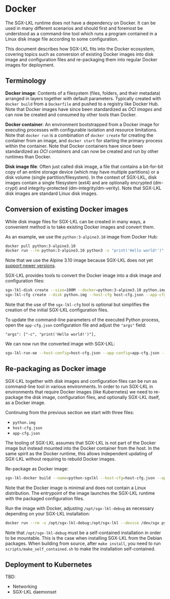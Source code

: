 # Docker

The SGX-LKL runtime does not have a dependency on Docker. It can be used in many different scenarios and should first and foremost be understood as a command-line tool which runs a program contained in a Linux disk image file according to some configuration.

This document describes how SGX-LKL fits into the Docker ecosystem, covering topics such as conversion of existing Docker images into disk image and configuration files and re-packaging them into regular Docker images for deployment.

## Terminology

**Docker image**: Contents of a filesystem (files, folders, and their metadata) arranged in layers together with default parameters. Typically created with `docker build` from a `Dockerfile` and pushed to a registry like Docker Hub. Note that Docker images have since been standardized as *OCI images* and can now be created and consumed by other tools than Docker.

**Docker container**: An environment bootstrapped from a Docker image for executing processes with configurable isolation and resource limitations. Note that `docker run` is a combination of `docker create` for creating the container from an image, and `docker start` for starting the primary process within the container. Note that Docker containers have since been standardized as *OCI containers* and can now be created and run by other runtimes than Docker.

**Disk image file**: Often just called disk image, a file that contains a bit-for-bit copy of an entire storage device (which may have multiple partitions) or a disk volume (single partition/filesystem). In the context of SGX-LKL, disk images contain a single filesystem (ext4) and are optionally encrypted (dm-crypt) and integrity-protected (dm-integrity/dm-verity). Note that SGX-LKL disk images are standard Linux disk images.

## Conversion of existing Docker images

While disk image files for SGX-LKL can be created in many ways, a convenient method is to take existing Docker images and convert them.

As an example, we use the `python:3-alpine3.10` image from Docker Hub:
```sh
docker pull python:3-alpine3.10
docker run --rm python:3-alpine3.10 python3 -c "print('Hello world!')"
```
Note that we use the Alpine 3.10 image because SGX-LKL does not yet [support newer versions](https://github.com/lsds/sgx-lkl/issues/200).

SGX-LKL provides tools to convert the Docker image into a disk image and configuration files:
```sh
sgx-lkl-disk create --size=100M --docker=python:3-alpine3.10 python.img
sgx-lkl-cfg create --disk python.img --host-cfg host-cfg.json --app-cfg app-cfg.json
```
Note that the use of the `sgx-lkl-cfg` tool is optional but simplifies the creation of the initial SGX-LKL configuration files.

To update the command-line parameters of the executed Python process, open the `app-cfg.json` configuration file and adjust the `"args"` field:
```
"args": ["-c", "print('Hello world!')"],
```

We can now run the converted image with SGX-LKL:
```sh
sgx-lkl-run-oe --host-config=host-cfg.json --app-config=app-cfg.json --hw-debug
```

## Re-packaging as Docker image

SGX-LKL together with disk images and configuration files can be run as command-line tool in various environments. In order to run SGX-LKL in environments that require Docker images (like Kubernetes) we need to re-package the disk image, configuration files, and optionally SGX-LKL itself, as a Docker image.

Continuing from the previous section we start with three files:
- `python.img`
- `host-cfg.json`
- `app-cfg.json`

The tooling of SGX-LKL assumes that SGX-LKL is not part of the Docker image but instead mounted into the Docker container from the host. In the same spirit as the Docker runtime, this allows independent updating of SGX-LKL without requiring to rebuild Docker images.

Re-package as Docker image:
```sh
sgx-lkl-docker build --name=python-sgxlkl --host-cfg=host-cfg.json --app-cfg=app-cfg.json
```

Note that the Docker image is minimal and does not contain a Linux distribution.
The entrypoint of the image launches the SGX-LKL runtime with the packaged configuration files.

Run the image with Docker, adjusting `/opt/sgx-lkl-debug` as necessary depending on your SGX-LKL installation:
```sh
docker run --rm -v /opt/sgx-lkl-debug:/opt/sgx-lkl --device /dev/sgx python-sgxlkl --hw-debug
```

Note that `/opt/sgx-lkl-debug` must be a self-contained installation in order to be mountable. This is the case when installing SGX-LKL from the Debian packages. When building from source, after `make install`, you need to run `scripts/make_self_contained.sh` to make the installation self-contained.

## Deployment to Kubernetes

TBD:
- Networking
- SGX-LKL daemonset
